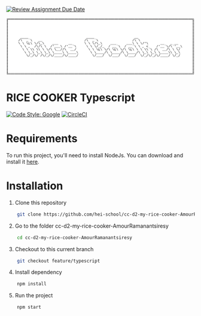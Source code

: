 [![Review Assignment Due Date](https://classroom.github.com/assets/deadline-readme-button-24ddc0f5d75046c5622901739e7c5dd533143b0c8e959d652212380cedb1ea36.svg)](https://classroom.github.com/a/PHq8Kfj_)

<img src="assets/rice-cooker-logo.png" />

# RICE COOKER Typescript

[![Code Style: Google](https://img.shields.io/badge/code%20style-google-blueviolet.svg)](https://github.com/google/gts)
[![CircleCI](https://dl.circleci.com/status-badge/img/circleci/HsgbaC9PZq7hCaWFDCrmh1/RMYimosPAE4kULUzVZXpPj/tree/feature%2Ftypescript.svg?style=svg&circle-token=8edbc681d5517aa7ee22f11a0922dc82ffe2aea2)](https://dl.circleci.com/status-badge/redirect/circleci/HsgbaC9PZq7hCaWFDCrmh1/RMYimosPAE4kULUzVZXpPj/tree/feature%2Ftypescript)
# Requirements

To run this project, you'll need to install NodeJs. You can download and install it [here](https://nodejs.org/en/download).

# Installation

1. Clone this repository

```sh
    git clone https://github.com/hei-school/cc-d2-my-rice-cooker-AmourRamanantsiresy.git
```

2. Go to the folder cc-d2-my-rice-cooker-AmourRamanantsiresy

```sh
    cd cc-d2-my-rice-cooker-AmourRamanantsiresy
```

3. Checkout to this current branch

```sh
    git checkout feature/typescript
```

4. Install dependency

```sh
    npm install
```

5. Run the project

```sh
    npm start
```
